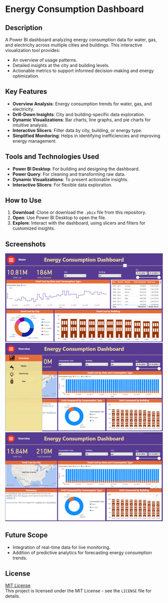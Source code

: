 # Energy Consumption Dashboard  

## Description  
A Power BI dashboard analyzing energy consumption data for water, gas, and electricity across multiple cities and buildings. This interactive visualization tool provides:  
- An overview of usage patterns.  
- Detailed insights at the city and building levels.  
- Actionable metrics to support informed decision-making and energy optimization.  

## Key Features  
- **Overview Analysis**: Energy consumption trends for water, gas, and electricity.  
- **Drill-Down Insights**: City and building-specific data exploration.  
- **Dynamic Visualizations**: Bar charts, line graphs, and pie charts for intuitive analysis.  
- **Interactive Slicers**: Filter data by city, building, or energy type.  
- **Simplified Monitoring**: Helps in identifying inefficiencies and improving energy management.  

## Tools and Technologies Used  
- **Power BI Desktop**: For building and designing the dashboard.  
- **Power Query**: For cleaning and transforming raw data.  
- **Dynamic Visualizations**: To present actionable insights.  
- **Interactive Slicers**: For flexible data exploration.  

## How to Use  
1. **Download**: Clone or download the `.pbix` file from this repository.  
2. **Open**: Use Power BI Desktop to open the file.  
3. **Explore**: Interact with the dashboard, using slicers and filters for customized insights.  

## Screenshots  
![Dashboard Overview](Image/img-1.png)
![Dashboard Overview](Image/img-2.png)
![Dashboard Overview](Image/img-3.png)

## Future Scope  
- Integration of real-time data for live monitoring.  
- Addition of predictive analytics for forecasting energy consumption trends.  

## License  
[MIT License](LICENSE)  
This project is licensed under the MIT License - see the `LICENSE` file for details.

